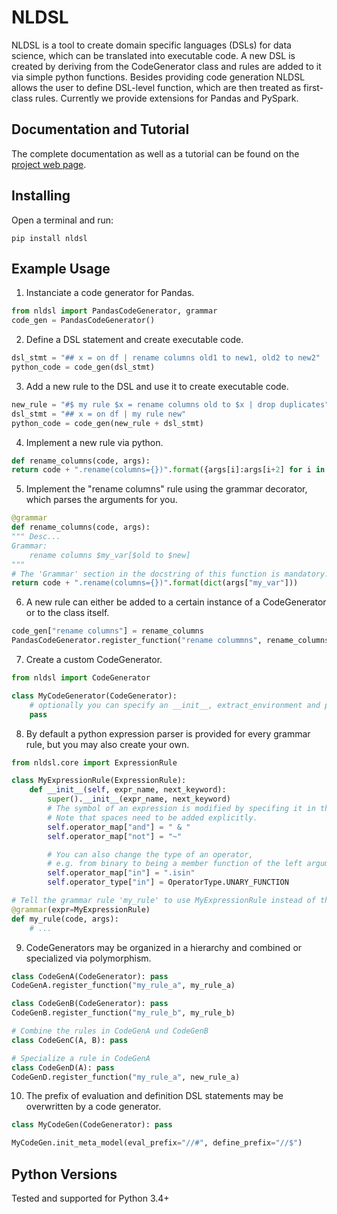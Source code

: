 # NLDSL

NLDSL is a tool to create domain specific languages (DSLs) for data science, which can be translated into executable code.
A new DSL is created by deriving from the CodeGenerator class and rules are added to it via simple python functions.
Besides providing code generation NLDSL allows the user to define DSL-level function,
which are then treated as first-class rules. Currently we provide extensions for Pandas and PySpark.

## Documentation and Tutorial

The complete documentation as well as a tutorial can be found on the [project web page](https://einhornstyle.gitlab.io/nldsl/).


## Installing

Open a terminal and run:
```
pip install nldsl
```


## Example Usage

1. Instanciate a code generator for Pandas.
```python
from nldsl import PandasCodeGenerator, grammar
code_gen = PandasCodeGenerator()
```

2. Define a DSL statement and create executable code.
```python
dsl_stmt = "## x = on df | rename columns old1 to new1, old2 to new2"
python_code = code_gen(dsl_stmt)
```

3. Add a new rule to the DSL and use it to create executable code.
```python
new_rule = "#$ my rule $x = rename columns old to $x | drop duplicates"
dsl_stmt = "## x = on df | my rule new"
python_code = code_gen(new_rule + dsl_stmt)
```

4. Implement a new rule via python.
```python
def rename_columns(code, args):
return code + ".rename(columns={})".format({args[i]:args[i+2] for i in range(0, len(args), 3)})
```

5. Implement the "rename columns" rule using the grammar decorator, which parses the arguments for you.
```python
@grammar
def rename_columns(code, args):
""" Desc...
Grammar:
    rename columns $my_var[$old to $new]
"""
# The 'Grammar' section in the docstring of this function is mandatory.
return code + ".rename(columns={})".format(dict(args["my_var"]))
```

6. A new rule can either be added to a certain instance of a CodeGenerator or to the class itself.
```python
code_gen["rename columns"] = rename_columns
PandasCodeGenerator.register_function("rename colummns", rename_columns)
```

7. Create a custom CodeGenerator.
```python
from nldsl import CodeGenerator

class MyCodeGenerator(CodeGenerator):
    # optionally you can specify an __init__, extract_environment and postprocessing method.
    pass
```

8. By default a python expression parser is provided for every grammar rule, but you may also create your own.
```python
from nldsl.core import ExpressionRule

class MyExpressionRule(ExpressionRule):
    def __init__(self, expr_name, next_keyword):
        super().__init__(expr_name, next_keyword)
        # The symbol of an expression is modified by specifing it in the operator_map.
        # Note that spaces need to be added explicitly.
        self.operator_map["and"] = " & "
        self.operator_map["not"] = "~"

        # You can also change the type of an operator,
        # e.g. from binary to being a member function of the left argument.
        self.operator_map["in"] = ".isin"
        self.operator_type["in"] = OperatorType.UNARY_FUNCTION

# Tell the grammar rule 'my_rule' to use MyExpressionRule instead of the default.
@grammar(expr=MyExpressionRule)
def my_rule(code, args):
    # ...
```

9. CodeGenerators may be organized in a hierarchy and combined or specialized via polymorphism.
```python
class CodeGenA(CodeGenerator): pass
CodeGenA.register_function("my_rule_a", my_rule_a)

class CodeGenB(CodeGenerator): pass
CodeGenB.register_function("my_rule_b", my_rule_b)

# Combine the rules in CodeGenA und CodeGenB
class CodeGenC(A, B): pass

# Specialize a rule in CodeGenA
class CodeGenD(A): pass
CodeGenD.register_function("my_rule_a", new_rule_a)
```

10. The prefix of evaluation and definition DSL statements may be overwritten by a code generator.
```python
class MyCodeGen(CodeGenerator): pass

MyCodeGen.init_meta_model(eval_prefix="//#", define_prefix="//$")
```


## Python Versions

Tested and supported for Python 3.4+
